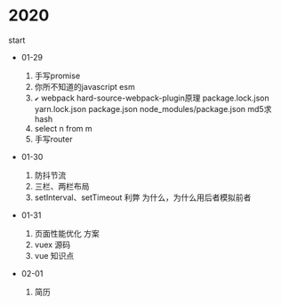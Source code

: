 # 2020
start
- 01-29
    1. 手写promise
    2. 你所不知道的javascript  esm
    3. `✔️` webpack hard-source-webpack-plugin原理 package.lock.json yarn.lock.json package.json node_modules/package.json md5求hash
    4. select n from m
    5. 手写router

- 01-30
    1. 防抖节流
    2. 三栏、两栏布局
    3. setInterval、setTimeout 利弊 为什么，为什么用后者模拟前者

- 01-31
    1. 页面性能优化 方案
    2. vuex 源码
    3. vue 知识点

- 02-01
    1. 简历

